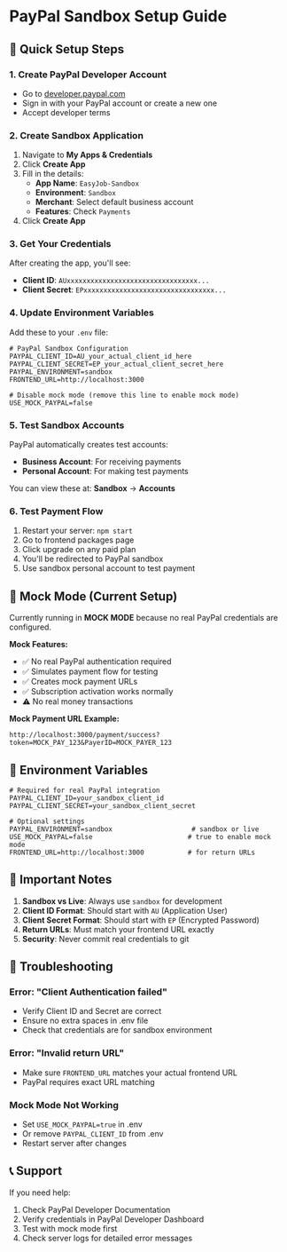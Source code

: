 # PayPal Sandbox Setup Guide

## 🚀 Quick Setup Steps

### 1. Create PayPal Developer Account
- Go to [developer.paypal.com](https://developer.paypal.com/)
- Sign in with your PayPal account or create a new one
- Accept developer terms

### 2. Create Sandbox Application
1. Navigate to **My Apps & Credentials**
2. Click **Create App**
3. Fill in the details:
   - **App Name**: `EasyJob-Sandbox`
   - **Environment**: `Sandbox`
   - **Merchant**: Select default business account
   - **Features**: Check `Payments`
4. Click **Create App**

### 3. Get Your Credentials
After creating the app, you'll see:
- **Client ID**: `AUxxxxxxxxxxxxxxxxxxxxxxxxxxxxxxxxx...`
- **Client Secret**: `EPxxxxxxxxxxxxxxxxxxxxxxxxxxxxxxxxx...`

### 4. Update Environment Variables
Add these to your `.env` file:

```env
# PayPal Sandbox Configuration
PAYPAL_CLIENT_ID=AU_your_actual_client_id_here
PAYPAL_CLIENT_SECRET=EP_your_actual_client_secret_here
PAYPAL_ENVIRONMENT=sandbox
FRONTEND_URL=http://localhost:3000

# Disable mock mode (remove this line to enable mock mode)
USE_MOCK_PAYPAL=false
```

### 5. Test Sandbox Accounts
PayPal automatically creates test accounts:
- **Business Account**: For receiving payments
- **Personal Account**: For making test payments

You can view these at: **Sandbox** → **Accounts**

### 6. Test Payment Flow
1. Restart your server: `npm start`
2. Go to frontend packages page
3. Click upgrade on any paid plan
4. You'll be redirected to PayPal sandbox
5. Use sandbox personal account to test payment

## 🧪 Mock Mode (Current Setup)

Currently running in **MOCK MODE** because no real PayPal credentials are configured.

**Mock Features:**
- ✅ No real PayPal authentication required
- ✅ Simulates payment flow for testing
- ✅ Creates mock payment URLs
- ✅ Subscription activation works normally
- ⚠️ No real money transactions

**Mock Payment URL Example:**
```
http://localhost:3000/payment/success?token=MOCK_PAY_123&PayerID=MOCK_PAYER_123
```

## 🔧 Environment Variables

```env
# Required for real PayPal integration
PAYPAL_CLIENT_ID=your_sandbox_client_id
PAYPAL_CLIENT_SECRET=your_sandbox_client_secret

# Optional settings
PAYPAL_ENVIRONMENT=sandbox                    # sandbox or live
USE_MOCK_PAYPAL=false                        # true to enable mock mode
FRONTEND_URL=http://localhost:3000           # for return URLs
```

## 🚨 Important Notes

1. **Sandbox vs Live**: Always use `sandbox` for development
2. **Client ID Format**: Should start with `AU` (Application User)
3. **Client Secret Format**: Should start with `EP` (Encrypted Password)
4. **Return URLs**: Must match your frontend URL exactly
5. **Security**: Never commit real credentials to git

## 🐛 Troubleshooting

### Error: "Client Authentication failed"
- Verify Client ID and Secret are correct
- Ensure no extra spaces in .env file
- Check that credentials are for sandbox environment

### Error: "Invalid return URL"
- Make sure `FRONTEND_URL` matches your actual frontend URL
- PayPal requires exact URL matching

### Mock Mode Not Working
- Set `USE_MOCK_PAYPAL=true` in .env
- Or remove `PAYPAL_CLIENT_ID` from .env
- Restart server after changes

## 📞 Support

If you need help:
1. Check PayPal Developer Documentation
2. Verify credentials in PayPal Developer Dashboard
3. Test with mock mode first
4. Check server logs for detailed error messages 